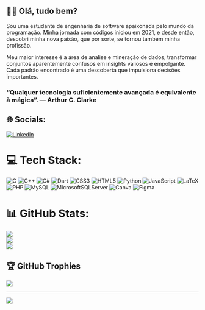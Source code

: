 ## 👩‍💻 Olá, tudo bem?
Sou uma estudante de engenharia de software apaixonada pelo mundo da programação. Minha jornada com códigos iniciou em 2021, e desde então, descobri minha nova paixão, que por sorte, se tornou também minha profissão. 

Meu maior interesse é a área de analise e mineração de dados, transformar conjuntos aparentemente confusos em insights valiosos é empolgante. Cada padrão encontrado é uma descoberta que impulsiona decisões importantes.

### “Qualquer tecnologia suficientemente avançada é equivalente à mágica”. — Arthur C. Clarke


## 🌐 Socials:
[![LinkedIn](https://img.shields.io/badge/LinkedIn-%230077B5.svg?logo=linkedin&logoColor=white)](https://linkedin.com/in/https://www.linkedin.com/in/gabriela-constante-20b6291a1/) 

# 💻 Tech Stack:
![C](https://img.shields.io/badge/c-%2300599C.svg?style=for-the-badge&logo=c&logoColor=white) ![C++](https://img.shields.io/badge/c++-%2300599C.svg?style=for-the-badge&logo=c%2B%2B&logoColor=white) ![C#](https://img.shields.io/badge/c%23-%23239120.svg?style=for-the-badge&logo=c-sharp&logoColor=white) ![Dart](https://img.shields.io/badge/dart-%230175C2.svg?style=for-the-badge&logo=dart&logoColor=white) ![CSS3](https://img.shields.io/badge/css3-%231572B6.svg?style=for-the-badge&logo=css3&logoColor=white) ![HTML5](https://img.shields.io/badge/html5-%23E34F26.svg?style=for-the-badge&logo=html5&logoColor=white) ![Python](https://img.shields.io/badge/python-3670A0?style=for-the-badge&logo=python&logoColor=ffdd54) ![JavaScript](https://img.shields.io/badge/javascript-%23323330.svg?style=for-the-badge&logo=javascript&logoColor=%23F7DF1E) ![LaTeX](https://img.shields.io/badge/latex-%23008080.svg?style=for-the-badge&logo=latex&logoColor=white) ![PHP](https://img.shields.io/badge/php-%23777BB4.svg?style=for-the-badge&logo=php&logoColor=white) ![MySQL](https://img.shields.io/badge/mysql-%2300f.svg?style=for-the-badge&logo=mysql&logoColor=white) ![MicrosoftSQLServer](https://img.shields.io/badge/Microsoft%20SQL%20Sever-CC2927?style=for-the-badge&logo=microsoft%20sql%20server&logoColor=white) ![Canva](https://img.shields.io/badge/Canva-%2300C4CC.svg?style=for-the-badge&logo=Canva&logoColor=white) 	![Figma](https://img.shields.io/badge/figma-%23F24E1E.svg?style=for-the-badge&logo=figma&logoColor=white)
# 📊 GitHub Stats:
![](https://github-readme-stats.vercel.app/api?username=Gabrielaconstante&theme=radical&hide_border=false&include_all_commits=true&count_private=true)<br/>
![](https://github-readme-streak-stats.herokuapp.com/?user=Gabrielaconstante&theme=radical&hide_border=false)<br/>
![](https://github-readme-stats.vercel.app/api/top-langs/?username=Gabrielaconstante&theme=radical&hide_border=false&include_all_commits=true&count_private=true&layout=compact)

## 🏆 GitHub Trophies
![](https://github-profile-trophy.vercel.app/?username=Gabrielaconstante&theme=radical&no-frame=true&no-bg=false&margin-w=4)

---
[![](https://visitcount.itsvg.in/api?id=Gabrielaconstante&icon=0&color=0)](https://visitcount.itsvg.in)

<!-- Proudly created with GPRM ( https://gprm.itsvg.in ) -->
